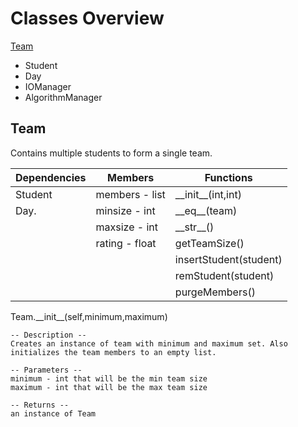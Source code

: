 # Classes Overview
[Team](#team)
* Student
* Day
* IOManager
* AlgorithmManager

## Team
Contains multiple students to form a single team.

| Dependencies | Members | Functions | 
|---|---|---|
| Student | members - list | \_\_init\_\_(int,int) |      
| Day. | minsize - int  | \_\_eq\_\_(team) |
| | maxsize - int  | \_\_str\_\_() |
| | rating - float | getTeamSize() |
| | | insertStudent(student) |
| | | remStudent(student) |
| | | purgeMembers() |

        
Team.\_\_init\_\_(self,minimum,maximum)
    
    -- Description --
    Creates an instance of team with minimum and maximum set. Also
    initializes the team members to an empty list.

    -- Parameters --
    minimum - int that will be the min team size
    maximum - int that will be the max team size

    -- Returns --
    an instance of Team
